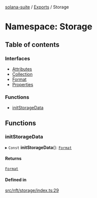 [solana-suite](../README.md) / [Exports](../modules.md) / Storage

# Namespace: Storage

## Table of contents

### Interfaces

- [Attributes](../interfaces/Storage.Attributes.md)
- [Collection](../interfaces/Storage.Collection.md)
- [Format](../interfaces/Storage.Format.md)
- [Properties](../interfaces/Storage.Properties.md)

### Functions

- [initStorageData](Storage.md#initstoragedata)

## Functions

### initStorageData

▸ `Const` **initStorageData**(): [`Format`](../interfaces/Storage.Format.md)

#### Returns

[`Format`](../interfaces/Storage.Format.md)

#### Defined in

[src/nft/storage/index.ts:29](https://github.com/fukaoi/solana-suite/blob/077409e/src/nft/storage/index.ts#L29)
